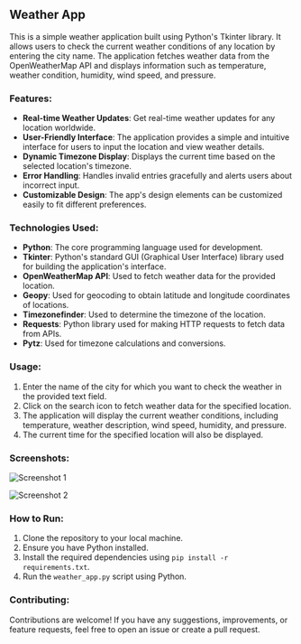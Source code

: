 ## Weather App

This is a simple weather application built using Python's Tkinter library. It allows users to check the current weather conditions of any location by entering the city name. The application fetches weather data from the OpenWeatherMap API and displays information such as temperature, weather condition, humidity, wind speed, and pressure.

### Features:

- **Real-time Weather Updates**: Get real-time weather updates for any location worldwide.
- **User-Friendly Interface**: The application provides a simple and intuitive interface for users to input the location and view weather details.
- **Dynamic Timezone Display**: Displays the current time based on the selected location's timezone.
- **Error Handling**: Handles invalid entries gracefully and alerts users about incorrect input.
- **Customizable Design**: The app's design elements can be customized easily to fit different preferences.

### Technologies Used:

- **Python**: The core programming language used for development.
- **Tkinter**: Python's standard GUI (Graphical User Interface) library used for building the application's interface.
- **OpenWeatherMap API**: Used to fetch weather data for the provided location.
- **Geopy**: Used for geocoding to obtain latitude and longitude coordinates of locations.
- **Timezonefinder**: Used to determine the timezone of the location.
- **Requests**: Python library used for making HTTP requests to fetch data from APIs.
- **Pytz**: Used for timezone calculations and conversions.

### Usage:

1. Enter the name of the city for which you want to check the weather in the provided text field.
2. Click on the search icon to fetch weather data for the specified location.
3. The application will display the current weather conditions, including temperature, weather description, wind speed, humidity, and pressure.
4. The current time for the specified location will also be displayed.

### Screenshots:

![Screenshot 1](screenshots/screenshot1.png)

![Screenshot 2](screenshots/screenshot2.png)

### How to Run:

1. Clone the repository to your local machine.
2. Ensure you have Python installed.
3. Install the required dependencies using `pip install -r requirements.txt`.
4. Run the `weather_app.py` script using Python.

### Contributing:

Contributions are welcome! If you have any suggestions, improvements, or feature requests, feel free to open an issue or create a pull request.

